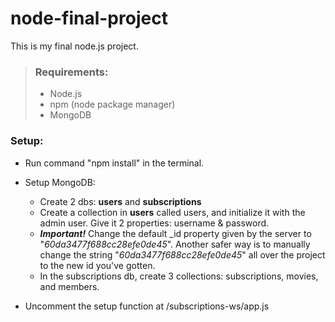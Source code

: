 # node-final-project

This is my final node.js project.

> ### Requirements:
>
> - Node.js
> - npm (node package manager)
> - MongoDB

### Setup:

- Run command "npm install" in the terminal.

- Setup MongoDB:

  - Create 2 dbs: **users** and **subscriptions**
  - Create a collection in **users** called users, and initialize it with the admin user. Give it 2 properties: username & password.
  - **_Important!_** Change the default \_id property given by the server to "_60da3477f688cc28efe0de45_". Another safer way is to manually change the string "_60da3477f688cc28efe0de45_" all over the project to the new id you've gotten.
  - In the subscriptions db, create 3 collections: subscriptions, movies, and members.

- Uncomment the setup function at /subscriptions-ws/app.js
